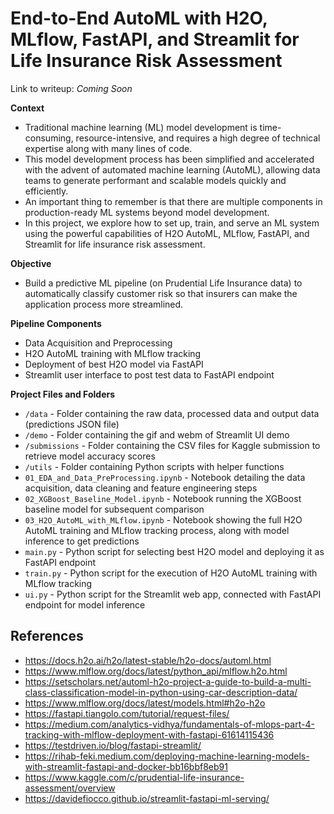 # End-to-End AutoML with H2O, MLflow, FastAPI, and Streamlit for Life Insurance Risk Assessment 

Link to writeup: *Coming Soon*

**Context** 
- Traditional machine learning (ML) model development is time-consuming, resource-intensive, and requires a high degree of technical expertise along with many lines of code. 
- This model development process has been simplified and accelerated with the advent of automated machine learning (AutoML), allowing data teams to generate performant and scalable models quickly and efficiently.
- An important thing to remember is that there are multiple components in production-ready ML systems beyond model development.
- In this project, we explore how to set up, train, and serve an ML system using the powerful capabilities of H2O AutoML, MLflow, FastAPI, and Streamlit for life insurance risk assessment.

**Objective**
- Build a predictive ML pipeline (on Prudential Life Insurance data) to automatically classify customer risk so that insurers can make the application process more streamlined.

**Pipeline Components**
- Data Acquisition and Preprocessing
- H2O AutoML training with MLflow tracking
- Deployment of best H2O model via FastAPI
- Streamlit user interface to post test data to FastAPI endpoint

**Project Files and Folders**
- `/data` - Folder containing the raw data, processed data and output data (predictions JSON file)
- `/demo` - Folder containing the gif and webm of Streamlit UI demo
- `/submissions` - Folder containing the CSV files for Kaggle submission to retrieve model accuracy scores
- `/utils` - Folder containing Python scripts with helper functions
- `01_EDA_and_Data_PreProcessing.ipynb` - Notebook detailing the data acquisition, data cleaning and feature engineering steps
- `02_XGBoost_Baseline_Model.ipynb` - Notebook running the XGBoost baseline model for subsequent comparison
- `03_H2O_AutoML_with_MLflow.ipynb` - Notebook showing the full H2O AutoML training and MLflow tracking process, along with model inference to get predictions
- `main.py` - Python script for selecting best H2O model and deploying it as FastAPI endpoint
- `train.py` - Python script for the execution of H2O AutoML training with MLflow tracking
- `ui.py` - Python script for the Streamlit web app, connected with FastAPI endpoint for model inference


## References
- https://docs.h2o.ai/h2o/latest-stable/h2o-docs/automl.html
- https://www.mlflow.org/docs/latest/python_api/mlflow.h2o.html
- https://setscholars.net/automl-h2o-project-a-guide-to-build-a-multi-class-classification-model-in-python-using-car-description-data/
- https://www.mlflow.org/docs/latest/models.html#h2o-h2o
- https://fastapi.tiangolo.com/tutorial/request-files/
- https://medium.com/analytics-vidhya/fundamentals-of-mlops-part-4-tracking-with-mlflow-deployment-with-fastapi-61614115436
- https://testdriven.io/blog/fastapi-streamlit/
- https://rihab-feki.medium.com/deploying-machine-learning-models-with-streamlit-fastapi-and-docker-bb16bbf8eb91
- https://www.kaggle.com/c/prudential-life-insurance-assessment/overview
- https://davidefiocco.github.io/streamlit-fastapi-ml-serving/
